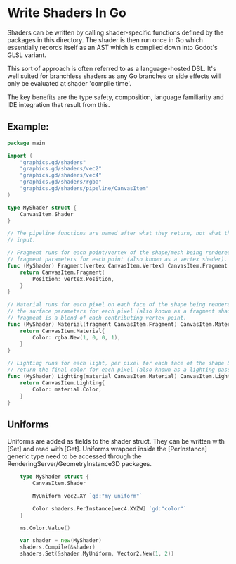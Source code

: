 # Write Shaders In Go

Shaders can be written by calling shader-specific functions defined by the
packages in this directory. The shader is then run once in Go which essentially
records itself as an AST which is compiled down into Godot's GLSL variant.

This sort of approach is often referred to as a language-hosted DSL. It's well
suited for branchless shaders as any Go branches or side effects will only be
evaluated at shader 'compile time'.

The key benefits are the type safety, composition, language familiarity and IDE
integration that result from this.

## Example:

```go
package main

import (
	"graphics.gd/shaders"
	"graphics.gd/shaders/vec2"
	"graphics.gd/shaders/vec4"
	"graphics.gd/shaders/rgba"
	"graphics.gd/shaders/pipeline/CanvasItem"
)

type MyShader struct {
	CanvasItem.Shader
}

// The pipeline functions are named after what they return, not what they accept as
// input.

// Fragment runs for each point/vertex of the shape/mesh being rendered, should return
// fragment parameters for each point (also known as a vertex shader).
func (MyShader) Fragment(vertex CanvasItem.Vertex) CanvasItem.Fragment {
	return CanvasItem.Fragment{
		Position: vertex.Position,
	}
}

// Material runs for each pixel on each face of the shape being rendered, should return
// the surface parameters for each pixel (also known as a fragment shader). The input
// fragment is a blend of each contributing vertex point.
func (MyShader) Material(fragment CanvasItem.Fragment) CanvasItem.Material {
	return CanvasItem.Material{
		Color: rgba.New(1, 0, 0, 1),
	}
}

// Lighting runs for each light, per pixel for each face of the shape being rendered, should
// return the final color for each pixel (also known as a lighting pass).
func (MyShader) Lighting(material CanvasItem.Material) CanvasItem.Lighting {
	return CanvasItem.Lighting{
		Color: material.Color,
	}
}
```

## Uniforms

Uniforms are added as fields to the shader struct. They can be written with [Set] and read with
[Get]. Uniforms wrapped inside the [PerInstance] generic type need to be accessed through the
RenderingServer/GeometryInstance3D packages.

```go
	type MyShader struct {
		CanvasItem.Shader

		MyUniform vec2.XY `gd:"my_uniform"`

		Color shaders.PerInstance[vec4.XYZW] `gd:"color"`
	}

	ms.Color.Value()

	var shader = new(MyShader)
	shaders.Compile(&shader)
	shaders.Set(&shader.MyUniform, Vector2.New(1, 2))
```
